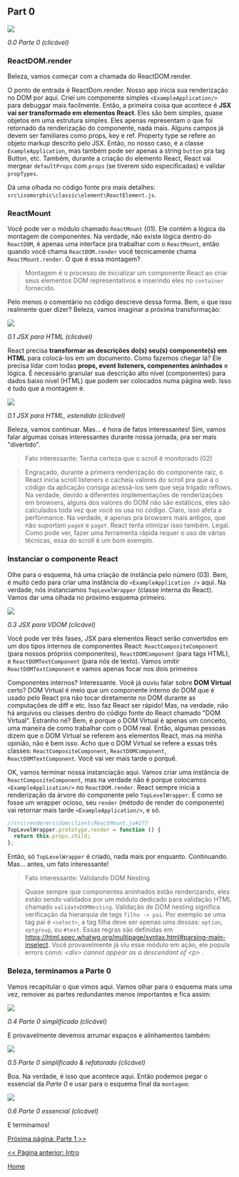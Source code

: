 ## Part 0

[![](https://rawgit.com/Bogdan-Lyashenko/Under-the-hood-ReactJS/master/stack/images/0/part-0.svg)](https://rawgit.com/Bogdan-Lyashenko/Under-the-hood-ReactJS/master/stack/images/0/part-0.svg)

<em>0.0 Parte 0 (clicável)</em>

### ReactDOM.render
Beleza, vamos começar com a chamada do ReactDOM.render.

O ponto de entrada é ReactDom.render. Nosso app inicia sua renderização no DOM por aqui. Criei um componente simples `<ExampleApplication/>` para debuggar mais facilmente. Então, a primeira coisa que acontece é **JSX vai ser transformado em elementos React**. Eles são bem simples, quase objetos em uma estrutura simples. Eles apenas representam o que foi retornado da renderização do componente, nada mais. Alguns campos já devem ser familiares como props, key e ref. Property type se refere ao objeto markup descrito pelo JSX. Então, no nosso caso, é a classe `ExampleApplication`, mas também pode ser apenas a string `button` pra tag Button, etc. Também, durante a criação do elemento React, React vai mergear `defaultProps` com `props` (se tiverem sido especificadas) e validar `propTypes`.

Dá uma olhada no código fonte pra mais detalhes: `src\isomorphic\classic\element\ReactElement.js`.

### ReactMount
Você pode ver o módulo chamado `ReactMount` (01). Ele contém a lógica da montagem de componentes. Na verdade, não existe lógica dentro do `ReactDOM`, é apenas uma interface pra trabalhar com o `ReactMount`, então quando você chama `ReactDOM.render` você tecnicamente chama `ReactMount.render`. O que é essa montagem?
> Montagem é o processo de inicializar um componente React ao criar seus elementos DOM representativos e inserindo eles no `container` fornecido.

Pelo menos o comentário no código descreve dessa forma. Bem, o que isso realmente quer dizer? Beleza, vamos imaginar a próxima transformação:


[![](https://rawgit.com/Bogdan-Lyashenko/Under-the-hood-ReactJS/master/stack/images/0/mounting-scheme-1-small.svg)](https://rawgit.com/Bogdan-Lyashenko/Under-the-hood-ReactJS/master/stack/images/0/mounting-scheme-1-small.svg)

<em>0.1 JSX para HTML (clicável)</em>

React precisa **transformar as descrições do(s) seu(s) componente(s) em HTML** para colocá-los em um documento. Como fazemos chegar lá? Ele precisa lidar com todas **props, event listeners, compenentes aninhados** e lógica. É necessário granular sua descrição alto nível (componentes) para dados baixo nível (HTML) que podem ser colocados numa página web. Isso é tudo que a montagem é.


[![](https://rawgit.com/Bogdan-Lyashenko/Under-the-hood-ReactJS/master/stack/images/0/mounting-scheme-1-big.svg)](https://rawgit.com/Bogdan-Lyashenko/Under-the-hood-ReactJS/master/stack/images/0/mounting-scheme-1-big.svg)

<em>0.1 JSX para HTML, estendido (clicável)</em>

Beleza, vamos continuar. Mas... é hora de fatos interessantes! Sim, vamos falar algumas coisas interessantes durante nossa jornada, pra ser mais "divertido".

>  Fato interessante: Tenha certeza que o scroll é monitorado (02)

> Engraçado, durante a primeira renderização do componente raiz, o React inicia scroll listeners e cacheia valores do scroll pra que a o código da aplicação consiga acessá-los sem que seja trigado reflows. Na verdade, devido a diferentes implementações de renderizações em browsers, alguns dos valores do DOM não são estáticos, eles são calculados toda vez que você os usa no código. Claro, isso afeta a performance. Na verdade, é apenas pra browsers mais antigos, que não suportam `pageX` e `pageY`. React tenta otimizar isso também. Legal. Como pode ver, fazer uma ferramenta rápida requer o uso de várias técnicas, essa do scroll é um bom exemplo.

### Instanciar o componente React

Olhe para o esquema, há uma criação de instância pelo número (03). Bem, é muito cedo para criar uma instância do `<ExampleApplication />` aqui. Na verdade, nós instanciamos `TopLevelWrapper` (classe interna do React). Vamos dar uma olhada no próximo esquema primeiro.

[![](https://rawgit.com/Bogdan-Lyashenko/Under-the-hood-ReactJS/master/stack/images/0/jsx-to-vdom.svg)](https://rawgit.com/Bogdan-Lyashenko/Under-the-hood-ReactJS/master/stack/images/0/jsx-to-vdom.svg)

<em>0.3 JSX para VDOM (clicável)</em>

Você pode ver três fases, JSX para elementos React serão convertidos em um dos tipos internos de componentes React:
`ReactCompositeComponent` (para nossos próprios componentes), `ReactDOMComponent` (para tags HTML), e `ReactDOMTextComponent` (para nós de texto). Vamos omitir `ReactDOMTextComponent` e vamos apenas focar nos dois primeiros

Componentes internos? Interessante. Você já ouviu falar sobre **DOM Virtual** certo? DOM Virtual é meio que um componente interno do DOM que é usado pelo React pra não tocar diretamente no DOM durante as computações de diff e etc. Isso faz React ser rápido! Mas, na verdade, não há arquivos ou classes dentro do código fonte do React chamado "DOM Virtual". Estranho né? Bem, é porque o DOM Virtual é apenas um conceito, uma maneira de como trabalhar com o DOM real. Então, algumas pessoas dizem que o DOM Virtual se referem aos elementos React, mas na minha opinião, não é bem isso. Acho que o DOM Virtual se refere a essas três classes: `ReactCompositeComponent`, `ReactDOMComponent`, `ReactDOMTextComponent`. Você vai ver mais tarde o porquê.

OK, vamos terminar nossa instanciação aqui. Vamos criar uma instância de `ReactCompositeComponent`, mas na verdade não é porque colocamos `<ExampleApplication/>` no `ReactDOM.render`. React sempre inicia a renderização da árvore do componente pelo `TopLevelWrapper`. É como se fosse um wrapper ocioso, seu `render` (método de render do componente) vai retornar mais tarde `<ExampleApplication/>`, e só.

```javascript
//src\renderers\dom\client\ReactMount.js#277
TopLevelWrapper.prototype.render = function () {
  return this.props.child;
};

```

Então, só `TopLevelWrapper` é criado, nada mais por enquanto. Continuando. Mas... antes, um fato interessante!
>  Fato interessante: Validando DOM Nesting

> Quase sempre que componentes aninhados estão renderizando, eles estão sendo validados por um módulo dedicado para validação HTML chamado `validateDOMNesting`. Validação de DOM nesting significa verificação da hierarquia de tags `filho -> pai`. Por exemplo se uma tag pai é `<select>`, a tag filha deve ser apenas uma dessas: `option`, `optgroup`, ou `#text`. Essas regras são definidas em https://html.spec.whatwg.org/multipage/syntax.html#parsing-main-inselect. Você provavelmente já viu esse módulo em ação, ele popula errors como:
<em> &lt;div&gt; cannot appear as a descendant of &lt;p&gt; </em>.

### Beleza, terminamos a **Parte 0**

Vamos recapitular o que vimos aqui. Vamos olhar para o esquema mais uma vez, remover as partes redundantes menos importantes e fica assim:

[![](https://rawgit.com/Bogdan-Lyashenko/Under-the-hood-ReactJS/master/stack/images/0/part-0-A.svg)](https://rawgit.com/Bogdan-Lyashenko/Under-the-hood-ReactJS/master/stack/images/0/part-0-A.svg)

<em>0.4 Parte 0 simplificada (clicável)</em>

E provavelmente devemos arrumar espaços e alinhamentos também:

[![](https://rawgit.com/Bogdan-Lyashenko/Under-the-hood-ReactJS/master/stack/images/0/part-0-B.svg)](https://rawgit.com/Bogdan-Lyashenko/Under-the-hood-ReactJS/master/stack/images/0/part-0-B.svg)

<em>0.5 Parte 0 simplificado & refatorado (clicável)</em>

Boa. Na verdade, é isso que acontece aqui. Então podemos pegar o essencial da *Parte 0* e usar para o esquema final da `montagem`:

[![](https://rawgit.com/Bogdan-Lyashenko/Under-the-hood-ReactJS/master/stack/images/0/part-0-C.svg)](https://rawgit.com/Bogdan-Lyashenko/Under-the-hood-ReactJS/master/stack/images/0/part-0-C.svg)

<em>0.6 Parte 0 essencial (clicável)</em>

E terminamos!


[Próxima página: Parte 1 >>](./Part-1.md)

[<< Página anterior: Intro](./Intro.md)


[Home](../../README.md)
